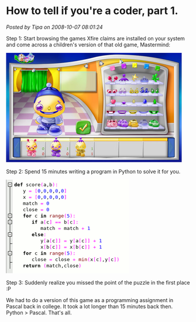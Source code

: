 # How to tell if you're a coder, part 1.

*Posted by Tipa on 2008-10-07 08:01:24*

Step 1: Start browsing the games Xfire claims are installed on your system and come across a children's version of that old game, Mastermind:

![](../uploads/2008/10/purbleplace-2008-10-07-07-24-01-91.jpg "purbleplace-2008-10-07-07-24-01-91")

Step 2: Spend 15 minutes writing a program in Python to solve it for you.

![](../uploads/2008/10/mm.gif "mm")

Step 3: Suddenly realize you missed the point of the puzzle in the first place :P

We had to do a version of this game as a programming assignment in Pascal back in college. It took a lot longer than 15 minutes back then. Python > Pascal. That's all.

